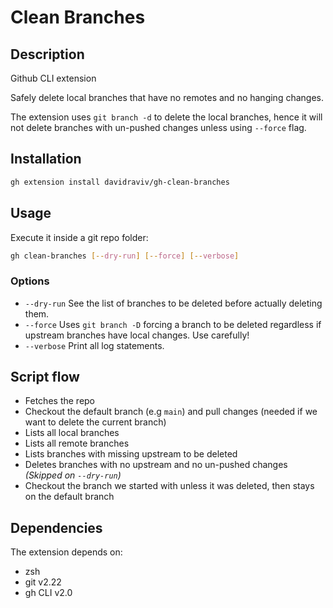 # Clean Branches
## Description
Github CLI extension

Safely delete local branches that have no remotes and no hanging changes.

The extension uses `git branch -d` to delete the local branches, hence it will not delete branches with un-pushed changes
unless using `--force` flag.

## Installation
```bash
gh extension install davidraviv/gh-clean-branches
```

## Usage
Execute it inside a git repo folder:
```bash
gh clean-branches [--dry-run] [--force] [--verbose]
```
### Options

- `--dry-run` See the list of branches to be deleted before actually deleting them.
- `--force` Uses `git branch -D` forcing a branch to be deleted regardless if upstream branches have local changes. Use carefully!
- `--verbose` Print all log statements.

## Script flow
- Fetches the repo
- Checkout the default branch (e.g `main`) and pull changes (needed if we want to delete the current branch)
- Lists all local branches
- Lists all remote branches
- Lists branches with missing upstream to be deleted
- Deletes branches with no upstream and no un-pushed changes _(Skipped on `--dry-run`)_
- Checkout the branch we started with unless it was deleted, then stays on the default branch

## Dependencies
The extension depends on:
- zsh
- git v2.22
- gh CLI v2.0

